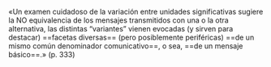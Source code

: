 «Un examen cuidadoso de la variación entre unidades significativas sugiere la NO equivalencia de los mensajes transmitidos con una o la otra alternativa, las distintas “variantes” vienen evocadas (y sirven para destacar) ==facetas diversas== (pero posiblemente periféricas) ==de un mismo común denominador comunicativo==, o sea, ==de un mensaje básico==.» (p. 333)
